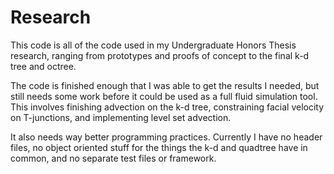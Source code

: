 # Research

This code is all of the code used in my Undergraduate Honors Thesis research, ranging from prototypes and proofs of concept to the final k-d tree and octree.

The code is finished enough that I was able to get the results I needed, but still needs some work before it could be used as a full fluid simulation tool.
This involves finishing advection on the k-d tree, constraining facial velocity on T-junctions, and implementing level set advection.

It also needs way better programming practices. Currently I have no header files, no object oriented stuff for the things the k-d and quadtree have in common, and no separate test files or framework.
